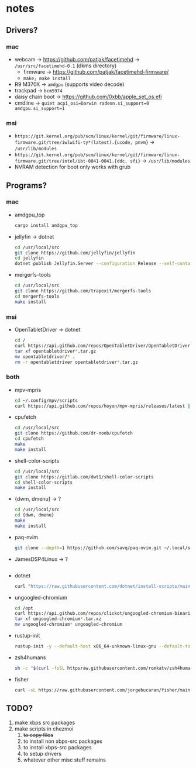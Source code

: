 # notes
## Drivers?
### mac
- webcam -> https://github.com/patjak/facetimehd -> `/usr/src/facetimehd-0.1` (dkms directory)
	- firmware -> https://github.com/patjak/facetimehd-firmware/
    - `make; make install`
- R9 M370X -> `amdgpu` (supports video decode)
- trackpad -> `bcm5974`
- daisy chain boot -> https://github.com/0xbb/apple_set_os.efi
- cmdline -> `quiet acpi_osi=Darwin radeon.si_support=0 amdgpu.si_support=1`

### msi
- `https://git.kernel.org/pub/scm/linux/kernel/git/firmware/linux-firmware.git/tree/iwlwifi-ty*(latest).{ucode, pnvm}` -> `/usr/lib/modules`
- `https://git.kernel.org/pub/scm/linux/kernel/git/firmware/linux-firmware.git/tree/intel/ibt-0041-0041.{ddc, sfi}` -> `/usr/lib/modules`
- NVRAM detection for boot only works with grub

## Programs?
### mac
- amdgpu_top
    ```sh
	cargo install amdgpu_top
    ```
- jellyfin -> dotnet
    ```sh
	cd /usr/local/src
	git clone https://github.com/jellyfin/jellyfin
	cd jellyfin
	dotnet publish Jellyfin.Server --configuration Release --self-contained --runtime linux-x64 --output /opt/jellyfin -p:DebugSymbols=false -p:DebugType=none -p:UseAppHost=true
    ```
- mergerfs-tools
    ```sh
	cd /usr/local/src
	git clone https://github.com/trapexit/mergerfs-tools
	cd mergerfs-tools
	make install
    ```

### msi
- OpenTabletDriver -> dotnet
    ```sh
	cd /
	curl https://api.github.com/repos/OpenTabletDriver/OpenTabletDriver/releases/latest | rg 'browser_download_url.*opentabletdriver-.*tar.gz' | sd '.*: "(.*)"' '$1' | wget -i -
	tar xf opentabletdriver*.tar.gz
	mv opentabletdriver/* .
	rm -r opentabletdriver opentabletdriver*.tar.gz
    ```
### both
- mpv-mpris
    ```sh
	cd ~/.config/mpv/scripts
	curl https://api.github.com/repos/hoyon/mpv-mpris/releases/latest | rg 'browser_download_url.*so' | sd '.*: "(.*)"' '$1' | wget -i -
    ```
- cpufetch
    ```sh
	cd /usr/local/src
	git clone https://github.com/dr-noob/cpufetch
	cd cpufetch
	make
	make install
    ```
- shell-color-scripts
    ```sh
	cd /usr/local/src
	git clone https://gitlab.com/dwt1/shell-color-scripts
	cd shell-color-scripts
	make install
    ```
- {dwm, dmenu} -> ?
    ```sh
	cd /usr/local/src
	cd {dwm, dmenu}
	make
	make install
    ```
- paq-nvim
    ```sh
	git clone --depth=1 https://github.com/savq/paq-nvim.git ~/.local/share/nvim/site/pack/paqs/start/paq-nvim
    ```
- JamesDSP4Linux -> ?
    ```sh
    ```
- dotnet
    ```sh
	curl "https://raw.githubusercontent.com/dotnet/install-scripts/main/src/dotnet-install.sh" | bash -s -- -c STS --install-dir /opt/dotnet
    ```
- ungoogled-chromium
    ```sh
	cd /opt
	curl https://api.github.com/repos/clickot/ungoogled-chromium-binaries/releases/latest | rg 'browser_download_url.*tar.xz' | sd '.*: "(.*)"' '$1' | wget -i -
	tar xf ungoogled-chromium*.tar.xz
	mv ungoogled-chromium* ungoogled-chromium
    ```
- rustup-init
    ```sh
	rustup-init -y --default-host x86_64-unknown-linux-gnu --default-toolchain stable
    ```
- zsh4humans
    ```sh
	sh -c "$(curl -fsSL httpsraw.githubusercontent.com/romkatv/zsh4humans/v5/install)"
    ```
- fisher
    ```sh
	curl -sL https://raw.githubusercontent.com/jorgebucaran/fisher/main/functions/fisher.fish | source && fisher install jorgebucaran/fisher
    ```

## TODO?
1. make xbps src packages
2. make scripts in chezmoi
	1. ~~to copy files~~
	2. to install non xbps-src packages
	3. to install xbps-src packages
	4. to setup drivers
	5. whatever other misc stuff remains
